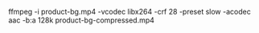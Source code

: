 ffmpeg -i product-bg.mp4 -vcodec libx264 -crf 28 -preset slow -acodec aac -b:a 128k product-bg-compressed.mp4
